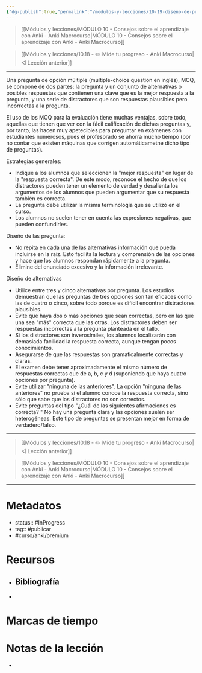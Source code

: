 ```yaml
---
{"dg-publish":true,"permalink":"/modulos-y-lecciones/10-19-diseno-de-preguntas-tipo-test-eficaces-anki-macrocurso/","noteIcon":"","updated":"2024-05-22T13:35:06.438+02:00"}
---
```



> [[Módulos y lecciones/MÓDULO 10 - Consejos sobre el aprendizaje con Anki - Anki Macrocurso\|MÓDULO 10 - Consejos sobre el aprendizaje con Anki - Anki Macrocurso]]

> [[Módulos y lecciones/10.18 - ✏️ Mide tu progreso - Anki Macrocurso\|◁ Lección anterior]]
---

Una pregunta de opción múltiple (multiple-choice question en inglés), MCQ, se compone de dos partes: la pregunta y un conjunto de alternativas o posibles respuestas que contienen una clave que es la mejor respuesta a la pregunta, y una serie de distractores que son respuestas plausibles pero incorrectas a la pregunta.

El uso de los MCQ para la evaluación tiene muchas ventajas, sobre todo, aquellas que tienen que ver con la fácil calificación de dichas preguntas y, por tanto, las hacen muy apetecibles para preguntar en exámenes con estudiantes numerosos, pues el profesorado se ahorra mucho tiempo (por no contar que existen máquinas que corrigen automáticametne dicho tipo de preguntas).


Estrategias generales: 

- Indique a los alumnos que seleccionen la "mejor respuesta" en lugar de la "respuesta correcta". De este modo, reconoce el hecho de que los distractores pueden tener un elemento de verdad y desalienta los argumentos de los alumnos que pueden argumentar que su respuesta también es correcta.
- La pregunta debe utilizar la misma terminología que se utilizó en el curso.
- Los alumnos no suelen tener en cuenta las expresiones negativas, que pueden confundirles.

Diseño de las pregunta:
- No repita en cada una de las alternativas información que pueda incluirse en la raíz. Esto facilita la lectura y comprensión de las opciones y hace que los alumnos respondan rápidamente a la pregunta.
- Elimine del enunciado excesivo y la información irrelevante. 

Diseño de alternativas
- Utilice entre tres y cinco alternativas por pregunta. Los estudios demuestran que las preguntas de tres opciones son tan eficaces como las de cuatro o cinco, sobre todo porque es difícil encontrar distractores plausibles.
- Evite que haya dos o más opciones que sean correctas, pero en las que una sea "más" correcta que las otras. Los distractores deben ser respuestas incorrectas a la pregunta planteada en el tallo.
- Si los distractores son inverosímiles, los alumnos localizarán con demasiada facilidad la respuesta correcta, aunque tengan pocos conocimientos. 
- Asegurarse de que las respuestas son gramaticalmente correctas y claras.
- El examen debe tener aproximadamente el mismo número de respuestas correctas que de a, b, c y d (suponiendo que haya cuatro opciones por pregunta).
- Evite utilizar "ninguna de las anteriores". La opción "ninguna de las anteriores" no prueba si el alumno conoce la respuesta correcta, sino sólo que sabe que los distractores no son correctos.
- Evite preguntas del tipo "¿Cuál de las siguientes afirmaciones es correcta? " No hay una pregunta clara y las opciones suelen ser heterogéneas. Este tipo de preguntas se presentan mejor en forma de verdadero/falso.


---

> [[Módulos y lecciones/10.18 - ✏️ Mide tu progreso - Anki Macrocurso\|◁ Lección anterior]]

> [[Módulos y lecciones/MÓDULO 10 - Consejos sobre el aprendizaje con Anki - Anki Macrocurso\|MÓDULO 10 - Consejos sobre el aprendizaje con Anki - Anki Macrocurso]]

---

# Metadatos
- status:: #InProgress 
- tag:: #publicar 
- #curso/anki/premium

# Recursos
- Bibliografía
	- 
- 

# Marcas de tiempo


# Notas de la lección
- 